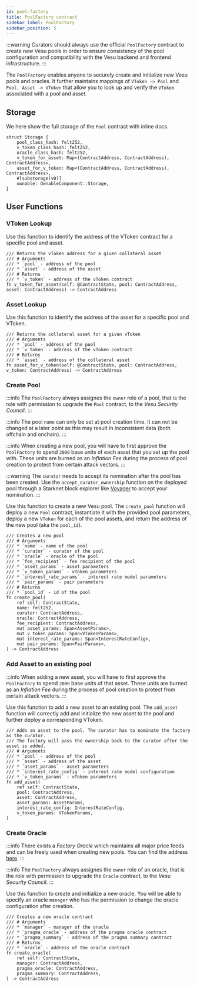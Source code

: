 ```yaml
---
id: pool-factory
title: PoolFactory contract
sidebar_label: PoolFactory
sidebar_position: 5
---
```


:::warning
Curators should always use the official `PoolFactory` contract to create new Vesu pools in order to ensure consistency of the pool configuration and compatibility with the Vesu backend and frontend infrastructure.
:::

The `PoolFactory` enables anyone to securely create and initialize new Vesu pools and oracles. It further maintains mappings of `VToken -> Pool` and `Pool, Asset -> VToken` that allow you to look up and verify the `VToken` associated with a pool and asset.

## Storage

We here show the full storage of the `Pool` contract with inline docs.

```
struct Storage {
    pool_class_hash: felt252,
    v_token_class_hash: felt252,
    oracle_class_hash: felt252,
    v_token_for_asset: Map<(ContractAddress, ContractAddress), ContractAddress>,
    asset_for_v_token: Map<(ContractAddress, ContractAddress), ContractAddress>,
    #[substorage(v0)]
    ownable: OwnableComponent::Storage,
}
```

## User Functions

### VToken Lookup

Use this function to identify the address of the VToken contract for a specific pool and asset.

```
/// Returns the vToken address for a given collateral asset
/// # Arguments
/// * `pool` - address of the pool
/// * `asset` - address of the asset
/// # Returns
/// * `v_token` - address of the vToken contract
fn v_token_for_asset(self: @ContractState, pool: ContractAddress, asset: ContractAddress) -> ContractAddress
```

### Asset Lookup

Use this function to identify the address of the asset for a specific pool and VToken.

```
/// Returns the collateral asset for a given vToken
/// # Arguments
/// * `pool` - address of the pool
/// * `v_token` - address of the vToken contract
/// # Returns
/// * `asset` - address of the collateral asset
fn asset_for_v_token(self: @ContractState, pool: ContractAddress, v_token: ContractAddress) -> ContractAddress
```

### Create Pool

:::info
The `PoolFactory` always assignes the `owner` role of a pool, that is the role with permission to upgrade the `Pool` contract, to the _Vesu Security Council_.
:::

:::info
The pool `name` can only be set at pool creation time. It can not be changed at a later point as this may result in inconsistent data (both offchain and onchain).
:::

:::info
When creating a new pool, you will have to first approve the `PoolFactory` to spend `2000` base units of each asset that you set up the pool with. These units are burned as an _Inflation Fee_ during the process of pool creation to protect from certain attack vectors.
:::

:::warning
The `curator` needs to accept its nomination after the pool has been created. Use the `accept_curator_ownership` function on the deployed pool through a Starknet block explorer like [Voyager](https://voyager.online) to accept your nomination.
:::

Use this function to create a new Vesu pool. The `create_pool` function will deploy a new `Pool` contract, instantiate it with the provided pool parameters, deploy a new `VToken` for each of the pool assets, and return the address of the new pool (aka the `pool_id`).

```
/// Creates a new pool
/// # Arguments
/// * `name` - name of the pool
/// * `curator` - curator of the pool
/// * `oracle` - oracle of the pool
/// * `fee_recipient` - fee recipient of the pool
/// * `asset_params` - asset parameters
/// * `v_token_params` - vToken parameters
/// * `interest_rate_params` - interest rate model parameters
/// * `pair_params` - pair parameters
/// # Returns
/// * `pool_id` - id of the pool
fn create_pool(
    ref self: ContractState,
    name: felt252,
    curator: ContractAddress,
    oracle: ContractAddress,
    fee_recipient: ContractAddress,
    mut asset_params: Span<AssetParams>,
    mut v_token_params: Span<VTokenParams>,
    mut interest_rate_params: Span<InterestRateConfig>,
    mut pair_params: Span<PairParams>,
) -> ContractAddress
```

### Add Asset to an existing pool

:::info
When adding a new asset, you will have to first approve the `PoolFactory` to spend `2000` base units of that asset. These units are burned as an _Inflation Fee_ during the process of pool creation to protect from certain attack vectors.
:::

Use this function to add a new asset to an existing pool. The `add_asset` function will correctly add and initialize the new asset to the pool and further deploy a corresponding VToken.

```
/// Adds an asset to the pool. The curator has to nominate the factory as the curator.
/// The factory will pass the ownership back to the curator after the asset is added.
/// # Arguments
/// * `pool` - address of the pool
/// * `asset` - address of the asset
/// * `asset_params` - asset parameters
/// * `interest_rate_config` - interest rate model configuration
/// * `v_token_params` - vToken parameters
fn add_asset(
    ref self: ContractState,
    pool: ContractAddress,
    asset: ContractAddress,
    asset_params: AssetParams,
    interest_rate_config: InterestRateConfig,
    v_token_params: VTokenParams,
)
```

### Create Oracle

:::info
There exists a _Factory Oracle_ which maintains all major price feeds and can be freely used when creating new pools. You can find the address [here](/docs/developers/addresses.md).
:::

:::info
The `PoolFactory` always assignes the `owner` role of an oracle, that is the role with permission to upgrade the `Oracle` contract, to the _Vesu Security Council_.
:::

Use this function to create and initialize a new oracle. You will be able to specify an oracle `manager` who has the permission to change the oracle configuration after creation.

```
/// Creates a new oracle contract
/// # Arguments
/// * `manager` - manager of the oracle
/// * `pragma_oracle` - address of the pragma oracle contract
/// * `pragma_summary` - address of the pragma summary contract
/// # Returns
/// * `oracle` - address of the oracle contract
fn create_oracle(
    ref self: ContractState,
    manager: ContractAddress,
    pragma_oracle: ContractAddress,
    pragma_summary: ContractAddress,
) -> ContractAddress
```